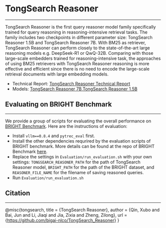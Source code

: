 # TongSearch Reasoner
---
TongSearch Reasoner is the first query reasoner model family specifically trained for query reasoning in reasoning-intensive retrieval tasks. The family includes two checkpoints in different parameter size: TongSearch Reasoner 1.5B and TongSearch Reasoner 7B. With BM25 as retriever, TongSearch Reasoner can perform closely to the state-of-the-art large reasoning models e.g. DeepSeek-R1 or QwQ-32B. Comparing with those large-scale embedders trained for reasoning-intensive task, the approaches of using BM25 retrievers with TongSearch Reasoner reasoning is more effective and efficient since there is no need to encode the large-scale retrieval documents with large embedding models.

- Technical Report: [TongSearch Reasoner Technical Report](https://bigai-nlco.notion.site/TongSearch-Reasoner-1d6df56b182c80349d71ebfca4c55c1d)
- Models: [TongSearch Reasoner 7B](https://huggingface.co/qratosone/TongSearch_Reasoner_7B),[TongSearch Reasoner 1.5B](https://huggingface.co/qratosone/TongSearch_Reasoner_1_5B_V2_select)

## Evaluating on BRIGHT Benchmark
---
We provide a group of scripts for evaluating the overall performance on [BRIGHT Benchmark](https://brightbenchmark.github.io/). Here are the instructions of evaluation:
- Install `vllm==0.8.4` and `pytrec_eval` first.
- Install the other dependencies requrired by the evaluation scripts of BRIGHT benchmark. More details can be found at the repo of BRIGHT Benchmark [here](https://github.com/xlang-ai/BRIGHT).
- Replace the settings in `Evaluation/run_evaluation.sh` with your own settings: `TONGSEARCH_REASONER_PATH` for the path of TongSearch Reasoner model, `BRIGHT_PATH` for the path of the BRIGHT dataset, and `REASONER_FILE_NAME` for the filename of saving reasoned queries.
- Run `Evaluation/run_evaluation.sh`

## Citation
---
@misc{tongsearch,
	title = {TongSearch Reasoner},
	author = {Qin, Xubo and Bai, Jun and Li, Jiaqi and Jia, Zixia and Zheng, Zilong},
	url = {https://github.com/bigai-nlco/TongSearch_Reasoner}
}